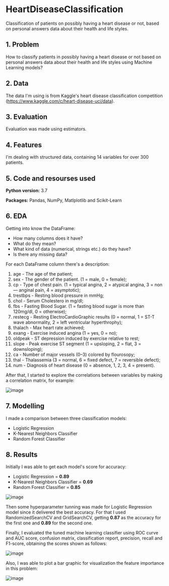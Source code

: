 # HeartDiseaseClassification 
Classification of patients on possibly having a heart disease or not, based on personal answers data about their health and life styles.

## 1. Problem
How to classify patients in possibly having a heart disease or not based on personal answers data about their health and life styles using Machine Learning models?

## 2. Data
The data I'm using is from Kaggle's heart disease classification competition (https://www.kaggle.com/c/heart-disease-uci/data).

## 3. Evaluation
Evaluation was made using estimators.

## 4. Features
I'm dealing with structured data, containing 14 variables for over 300 patients.

## 5. Code and resourses used
**Python version:** 3.7

**Packages:** Pandas, NumPy, Matlplotlib and Scikit-Learn

## 6. EDA
Getting into know the DataFrame:
* How many columns does it have?
* What do they mean?
* What kind of data (numerical, strings etc.) do they have?
* Is there any missing data?

For each DataFrame column there's a description:
1. age - The age of the patient;
2. sex - The gender of the patient. (1 = male, 0 = female);
3. cp - Type of chest pain. (1 = typical angina, 2 = atypical angina, 3 = non — anginal pain, 4 = asymptotic);
4. trestbps - Resting blood pressure in mmHg;
5. chol - Serum Cholestero in mg/dl;
6. fbs - Fasting Blood Sugar. (1 = fasting blood sugar is more than 120mg/dl, 0 = otherwise);
7. restecg - Resting ElectroCardioGraphic results (0 = normal, 1 = ST-T wave abnormality, 2 = left ventricular hyperthrophy);
8. thalach - Max heart rate achieved;
9. exang - Exercise induced angina (1 = yes, 0 = no);
10. oldpeak - ST depression induced by exercise relative to rest;
11. slope - Peak exercise ST segment (1 = upsloping, 2 = flat, 3 = downsloping);
12. ca - Number of major vessels (0–3) colored by flourosopy;
13. thal - Thalassemia (3 = normal, 6 = fixed defect, 7 = reversible defect);
14. num - Diagnosis of heart disease (0 = absence, 1, 2, 3, 4 = present).

After that, I started to explore the correlations between variables by making a correlation matrix, for example:

![image](https://user-images.githubusercontent.com/106838561/233213143-59c5e135-16d3-4783-a250-ac51d974ab58.png)

## 7. Modelling
I made a comparison between three classification models:
* Logistic Regression
* K-Nearest Neighbors Classifier
* Random Forest Classifier

## 8. Results
Initially I was able to get each model's score for accuracy:
* Logistic Regression = **0.89**
* K-Nearest Neighbors Classifier = **0.69**
* Random Forest Classifier = **0.85**


![image](https://user-images.githubusercontent.com/106838561/233213904-1aa8eb94-b1c1-4aa0-8e5f-62dde49bc29e.png)

Then some hyperparameter tunning was made for Logistic Regression model since it delivered the best accuracy. For that I used RandomizedSearchCV and GridSearchCV, getting **0.87** as the accuracy for the first one and **0.89** for the second one.

Finally, I evaluated the tuned machine learning classifier using ROC curve and AUC score, confusion matrix, classification report, precision, recall and F1-score, obtaining the scores shown as follows:

![image](https://user-images.githubusercontent.com/106838561/233215522-302d49c0-debd-42a9-9410-843ce0165263.png)

Also, I was able to plot a bar graphic for visualization the feature importance in this problem:

![image](https://user-images.githubusercontent.com/106838561/233215721-6f3342ba-27c5-41bf-878d-1adbe93cf11e.png)
